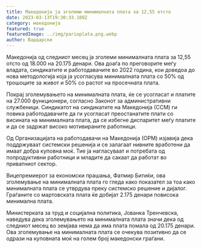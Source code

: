 ```yaml
---
title: Македонија ја зголеми минималната плата за 12,55 отсто
date: 2023-03-13T19:30:33.109Z
category: македонија
featured: true
featuredImage: ../img/parioplata.png.webp
author: Вардарски
---
```


Македонија од следниот месец ја зголеми минималната плата за 12,55 отсто од 18.000 на 20.175 денари. Ова доаѓа по преговорите меѓу владата, синдикатите и работодавачите во 2022 година, кои доведоа до нова методологија која ја усогласува минималната плата со 50% од трошоците за живот и 50% со растот на просечната плата.

Покрај зголемувањето на минималната плата, ќе се усогласат и платите на 27.000 функционери, согласно Законот за административни службеници. Синдикатот на синдикатите на Македонија (ССМ) ги повика работодавачите да ги усогласат преостанатите плати со висината на минималната плата, да се избегне диспаритет меѓу платите и да се задржат високо мотивираните работници.

Од Организацијата на работодавачи на Македонија (ОРМ) изјавија дека поддржуваат системски решенија и се залагаат нивните вработени да имаат добра куповна моќ. Тие ја нагласуваат и потребата од попродуктивни работници и младите да сакаат да работат во приватниот сектор.

Вицепремиерот за економски прашања, Фатмир Битиќи, ова зголемување на минималната плата го гледа како показател за тоа како минималната плата се утврдува преку системско решение и дијалог. Граѓаните со мартовската плата ќе добијат 2.175 денари повисока минимална плата.

Министерката за труд и социјална политика, Јованка Тренчевска, наведува дека зголемувањето на минималната плата значи дека од следниот месец во земјава нема да има плата помала од 20.175 денари. Ова зголемување на минималната плата се очекува позитивно да се одрази на куповната моќ на голем број македонски граѓани.
